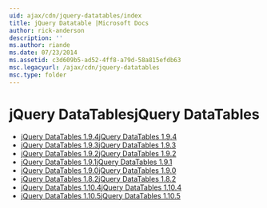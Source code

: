 ```yaml
---
uid: ajax/cdn/jquery-datatables/index
title: jQuery Datatable |Microsoft Docs
author: rick-anderson
description: ''
ms.author: riande
ms.date: 07/23/2014
ms.assetid: c3d609b5-ad52-4ff8-a79d-58a815efdb63
msc.legacyurl: /ajax/cdn/jquery-datatables
msc.type: folder
---
```

<a name="jquery-datatables"></a><span data-ttu-id="f804d-102">jQuery DataTables</span><span class="sxs-lookup"><span data-stu-id="f804d-102">jQuery DataTables</span></span>
====================
- [<span data-ttu-id="f804d-103">jQuery DataTables 1.9.4</span><span class="sxs-lookup"><span data-stu-id="f804d-103">jQuery DataTables 1.9.4</span></span>](cdnjquerydatatables194.md)
- [<span data-ttu-id="f804d-104">jQuery DataTables 1.9.3</span><span class="sxs-lookup"><span data-stu-id="f804d-104">jQuery DataTables 1.9.3</span></span>](cdnjquerydatatables193.md)
- [<span data-ttu-id="f804d-105">jQuery DataTables 1.9.2</span><span class="sxs-lookup"><span data-stu-id="f804d-105">jQuery DataTables 1.9.2</span></span>](cdnjquerydatatables192.md)
- [<span data-ttu-id="f804d-106">jQuery DataTables 1.9.1</span><span class="sxs-lookup"><span data-stu-id="f804d-106">jQuery DataTables 1.9.1</span></span>](cdnjquerydatatables191.md)
- [<span data-ttu-id="f804d-107">jQuery DataTables 1.9.0</span><span class="sxs-lookup"><span data-stu-id="f804d-107">jQuery DataTables 1.9.0</span></span>](cdnjquerydatatables190.md)
- [<span data-ttu-id="f804d-108">jQuery DataTables 1.8.2</span><span class="sxs-lookup"><span data-stu-id="f804d-108">jQuery DataTables 1.8.2</span></span>](cdnjquerydatatables182.md)
- [<span data-ttu-id="f804d-109">jQuery DataTables 1.10.4</span><span class="sxs-lookup"><span data-stu-id="f804d-109">jQuery DataTables 1.10.4</span></span>](cdnjquerydatatables104.md)
- [<span data-ttu-id="f804d-110">jQuery DataTables 1.10.5</span><span class="sxs-lookup"><span data-stu-id="f804d-110">jQuery DataTables 1.10.5</span></span>](cdnjquerydatatables105.md)
